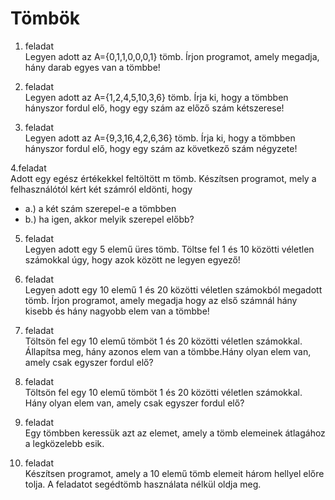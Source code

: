 # Tömbök

1. feladat  
Legyen adott az A={0,1,1,0,0,0,1} tömb. Írjon programot, amely megadja, hány darab egyes van a tömbbe!

2. feladat  
Legyen adott az A={1,2,4,5,10,3,6} tömb. Írja ki, hogy a tömbben hányszor fordul elő, hogy egy szám az előző szám kétszerese!

3. feladat  
Legyen adott az A={9,3,16,4,2,6,36} tömb. Írja ki, hogy a tömbben hányszor fordul elő, hogy egy szám az következő szám négyzete!

4.feladat  
Adott egy egész értékekkel feltöltött m tömb. Készítsen programot, mely a felhasználótól kért két számról eldönti, hogy

- a.) a két szám szerepel-e a tömbben
- b.) ha igen, akkor melyik szerepel előbb?

5. feladat  
Legyen adott egy 5 elemű üres tömb. Töltse fel 1 és 10 közötti véletlen számokkal úgy, hogy azok között ne legyen egyező!

6. feladat  
Legyen adott egy 10 elemű 1 és 20 közötti véletlen számokból megadott tömb. Írjon programot, amely megadja hogy az első számnál hány kisebb és hány nagyobb elem van a tömbbe!

6. feladat  
Töltsön fel egy 10 elemű tömböt 1 és 20 közötti véletlen számokkal. Állapítsa meg, hány azonos elem van a tömbbe.Hány olyan elem van, amely csak egyszer fordul elő?

7. feladat  
Töltsön fel egy 10 elemű tömböt 1 és 20 közötti véletlen számokkal. Hány olyan elem van, amely csak egyszer fordul elő?

8. feladat  
Egy tömbben  keressük azt az elemet, amely a tömb elemeinek átlagához a legközelebb esik.

9. feladat  
Készítsen programot, amely a 10 elemű tömb elemeit három hellyel előre tolja. A feladatot segédtömb használata nélkül oldja meg.
